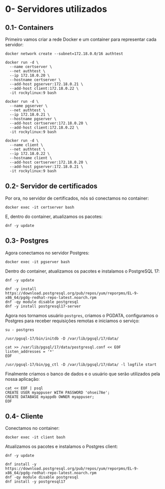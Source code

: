 # 0- Servidores utilizados


## 0.1- Containers

Primeiro vamos criar a rede Docker e um container para representar cada servidor:

```
docker network create --subnet=172.18.0.0/16 authtest

docker run -d \
  --name certserver \
  --net authtest \
  --ip 172.18.0.20 \
  --hostname certserver \
  --add-host pgserver:172.18.0.21 \
  --add-host client:172.18.0.22 \
  -it rockylinux:9 bash

docker run -d \
  --name pgserver \
  --net authtest \
  --ip 172.18.0.21 \
  --hostname pgserver \
  --add-host certserver:172.18.0.20 \
  --add-host client:172.18.0.22 \
  -it rockylinux:9 bash

docker run -d \
  --name client \
  --net authtest \
  --ip 172.18.0.22 \
  --hostname client \
  --add-host certserver:172.18.0.20 \
  --add-host pgserver:172.18.0.21 \
  -it rockylinux:9 bash
```


## 0.2- Servidor de certificados

Por ora, no servidor de certificados, nós só conectamos no container:

```
docker exec -it certserver bash
```

E, dentro do container, atualizamos os pacotes:

```
dnf -y update
```


## 0.3- Postgres

Agora conectamos no servidor Postgres:

```
docker exec -it pgserver bash
```

Dentro do container, atualizamos os pacotes e instalamos o PostgreSQL 17:

```
dnf -y update

dnf -y install https://download.postgresql.org/pub/repos/yum/reporpms/EL-9-x86_64/pgdg-redhat-repo-latest.noarch.rpm
dnf -qy module disable postgresql
dnf -y install postgresql17-server
```

Agora nos tornamos usuário `postgres`, criamos o PGDATA, configuramos o Postgres para receber requisições remotas e iniciamos o serviço:

```
su - postgres

/usr/pgsql-17/bin/initdb -D /var/lib/pgsql/17/data/

cat >> /var/lib/pgsql/17/data/postgresql.conf << EOF
listen_addresses = '*'
EOF

/usr/pgsql-17/bin/pg_ctl -D /var/lib/pgsql/17/data/ -l logfile start
```

Finalmente criamos o banco de dados e o usuário que serão utilizados pela nossa aplicação:

```
cat << EOF | psql
CREATE USER myappuser WITH PASSWORD 'ohsei7Ae';
CREATE DATABASE myappdb OWNER myappuser;
EOF
```


## 0.4- Cliente

Conectamos no container:

```
docker exec -it client bash
```

Atualizamos os pacotes e instalamos o Postgres client:

```
dnf -y update

dnf install -y https://download.postgresql.org/pub/repos/yum/reporpms/EL-9-x86_64/pgdg-redhat-repo-latest.noarch.rpm
dnf -qy module disable postgresql
dnf install -y postgresql17
```
